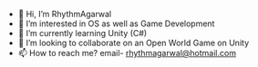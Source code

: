 - 👋 Hi, I’m RhythmAgarwal
- 👀 I’m interested in OS as well as Game Development  
- 🌱 I’m currently learning Unity (C#)
- 💞️ I’m looking to collaborate on an Open World Game on Unity
- 📫 How to reach me? email- rhythmagarwal@hotmail.com
